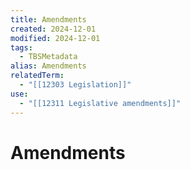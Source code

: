 ```yaml
---
title: Amendments
created: 2024-12-01
modified: 2024-12-01
tags:
  - TBSMetadata
alias: Amendments
relatedTerm:
  - "[[12303 Legislation]]"
use:
  - "[[12311 Legislative amendments]]"
---
```

# Amendments
